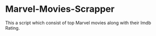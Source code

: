 # Marvel-Movies-Scrapper
This a script which consist of top Marvel movies along with their Imdb Rating.

